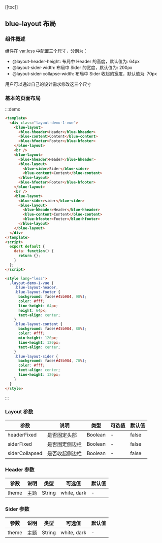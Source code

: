[[toc]]

## blue-layout 布局

### 组件概述

组件在 var.less 中配置三个尺寸，分别为：

- @layout-header-height: 布局中 Header 的高度，默认值为: 64px
- @layout-sider-width: 布局中 Sider 的宽度，默认值为: 200px
- @layout-sider-collapse-width: 布局中 Sider 收起的宽度，默认值为: 70px

用户可以通过自己的设计需求修改这三个尺寸

### 基本的页面布局

:::demo

```html
<template>
  <div class="layout-demo-1-vue">
    <blue-layout>
      <blue-hheader>Header</blue-hheader>
      <blue-content>Content</blue-content>
      <blue-hfooter>Footer</blue-hfooter>
    </blue-layout>
    <br />
    <blue-layout>
      <blue-hheader>Header</blue-hheader>
      <blue-layout>
        <blue-sider>Sider</blue-sider>
        <blue-content>Content</blue-content>
      </blue-layout>
      <blue-hfooter>Footer</blue-hfooter>
    </blue-layout>
    <br />
    <blue-layout>
      <blue-sider>sider</blue-sider>
      <blue-layout>
        <blue-hheader>Header</blue-hheader>
        <blue-content>Content</blue-content>
        <blue-hfooter>Footer</blue-hfooter>
      </blue-layout>
    </blue-layout>
  </div>
</template>
<script>
  export default {
    data: function() {
      return {};
    }
  };
</script>

<style lang="less">
  .layout-demo-1-vue {
    .blue-layout-header,
    .blue-layout-footer {
      background: fade(#45b984, 90%);
      color: #fff;
      line-height: 64px;
      height: 64px;
      text-align: center;
    }
    .blue-layout-content {
      background: fade(#45b984, 80%);
      color: #fff;
      min-height: 120px;
      line-height: 120px;
      text-align: center;
    }
    .blue-layout-sider {
      background: fade(#45b984, 70%);
      color: #fff;
      text-align: center;
      line-height: 120px;
    }
  }
</style>
```

:::

### Layout 参数

| 参数           | 说明           | 类型    | 可选值 | 默认值 |
| -------------- | -------------- | ------- | ------ | ------ |
| headerFixed    | 是否固定头部   | Boolean | -  | false     |
| siderFixed     | 是否固定侧边栏 | Boolean | - | false      |
| siderCollapsed | 是否收起侧边栏 | Boolean | - | false      |

### Header 参数

| 参数  | 说明 | 类型   | 可选值 | 默认值      |
| ----- | ---- | ------ | ------ | ----------- |
| theme | 主题 | String | white, dark | -  |

### Sider 参数

| 参数  | 说明 | 类型   | 可选值 | 默认值      |
| ----- | ---- | ------ | ------ | ----------- |
| theme | 主题 | String | white, dark | -            |

<script>
export default {
      data() {
        return {
        headerFixed: false,
        siderFixed: false,
        siderCollapsed: false,
        menuDatas: [
            { title: '首页', key: 'welcome', icon: 'icon-home' },
            { title: '查询', key: 'search', icon: 'icon-search' },
            { title: '收藏', key: 'favor', icon: 'icon-star', count: 100, children: [{ title: '收藏-1', key: 'favor2-1' }] },
            { title: '任务', icon: 'icon-task', key: 'task' }
        ],
        datas: [
            { icon: 'icon-home' },
            { title: 'Component', icon: 'icon-complete', route: { name: 'Component' } },
            { title: 'Breadcrumb', icon: 'icon-star' }
        ]
        };
    },
    watch: {
        siderFixed() {
        if (!this.siderFixed) {
            this.headerFixed = false;
        }
        }
  }
  };
</script>

<style lang="less">
    


.layout-demo-1-vue {
  .blue-layout-header, .blue-layout-footer{
     background: fade(#45b984, 90%);
     color: #fff;
     line-height: 64px;
     height: 64px;
     text-align: center;
  }
  .blue-layout-content {
     background: fade(#45b984, 80%);
     color: #fff;
     min-height: 120px;
     line-height: 120px;
     text-align: center;
  }
 .blue-layout-sider{
   background: fade(#45b984, 70%);
   color: #fff;
   text-align: center;
   line-height: 120px;
 }
}

</style>
